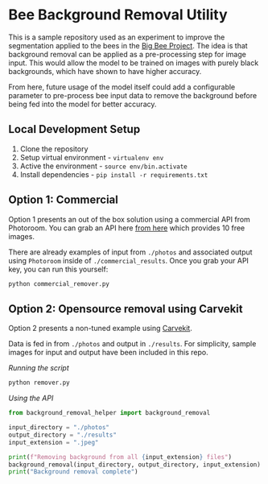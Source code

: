 # Bee Background Removal Utility

This is a sample repository used as an experiment to improve the segmentation applied to the bees in the [Big Bee Project](https://big-bee.net/). The idea is that background removal can be applied as a pre-processing step for image input. This would allow the model to be trained on images with purely black backgrounds, which have shown to have higher accuracy. 

From here, future usage of the model itself could add a configurable parameter to pre-process bee input data to remove the background before being fed into the model for better accuracy.

## Local Development Setup

1. Clone the repository
2. Setup virtual environment - `virtualenv env`
3. Active the environment - `source env/bin.activate`
4. Install dependencies - `pip install -r requirements.txt`

## Option 1: Commercial

Option 1 presents an out of the box solution using a commercial API from Photoroom. You can grab an API here [from here](https://www.photoroom.com/api/docs) which provides 10 free images.

There are already examples of input from `./photos` and associated output using `Photoroom` inside of `./commercial_results`. Once you grab your API key, you can run this yourself:

```sh
python commercial_remover.py
```

## Option 2: Opensource removal using Carvekit

Option 2 presents a non-tuned example using [Carvekit](https://github.com/OPHoperHPO/image-background-remove-tool). 

Data is fed in from `./photos` and output in `./results`. For simplicity, sample images for input and output have been included in this repo.

_Running the script_
```sh
python remover.py
```

_Using the API_

```python
from background_removal_helper import background_removal

input_directory = "./photos"
output_directory = "./results"
input_extension = ".jpeg"

print(f"Removing background from all {input_extension} files")
background_removal(input_directory, output_directory, input_extension)
print("Background removal complete")
```